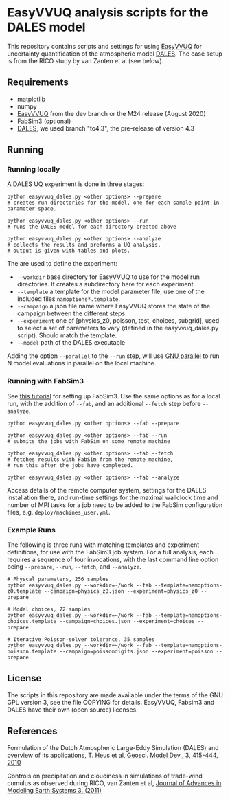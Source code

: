 # EasyVVUQ analysis scripts for the DALES model

This repository contains scripts and settings for
using [EasyVVUQ](https://github.com/UCL-CCS/EasyVVUQ/)
for uncertainty quantification of the atmospheric model
[DALES](https://github.com/dalesteam/dales).
The case setup is from the RICO study by van Zanten et al (see below).

## Requirements

* matplotlib
* numpy
* [EasyVVUQ](https://github.com/UCL-CCS/EasyVVUQ/) from the dev branch or the M24 release (August 2020)
* [FabSim3](https://github.com/djgroen/FabSim3) (optional)
* [DALES](https://github.com/dalesteam/dales), we used branch "to4.3", the pre-release of version 4.3

## Running

### Running locally

A DALES UQ experiment is done in three stages:

```
python easyvvuq_dales.py <other options> --prepare
# creates run directories for the model, one for each sample point in parameter space.

python easyvvuq_dales.py <other options> --run
# runs the DALES model for each directory created above

python easyvvuq_dales.py <other options> --analyze
# collects the results and preforms a UQ analysis,
# output is given with tables and plots.
```

The <other options> are used to define the experiment:

* `--workdir` base directory for EasyVVUQ to use for the model run directories. It creates a subdirectory here for each experiment.
* `--template` a template for the model parameter file, use one of the included files `namoptions*.template`.
* `--campaign` a json file name where EasyVVUQ stores the state of the campaign between the different steps.
* `--experiment` one of [physics_z0, poisson, test, choices, subgrid], used to select a set of parameters to vary (defined in the easyvvuq_dales.py script). Should match the template.
* `--model` path of the DALES executable


Adding the option `--parallel` <N> to the `--run` step, will use [GNU parallel](https://www.gnu.org/software/parallel/) to
run N model evaluations in parallel on the local machine.

### Running with FabSim3

See [this tutorial](https://github.com/wedeling/FabUQCampaign) for setting up FabSim3.
Use the same options as for a local run, with the addition of `--fab`,
and an additional `--fetch` step before `--analyze`.

```
python easyvvuq_dales.py <other options> --fab --prepare

python easyvvuq_dales.py <other options> --fab --run
# submits the jobs with FabSim on some remote machine

python easyvvuq_dales.py <other options> --fab --fetch
# fetches results with FabSim from the remote machine,
# run this after the jobs have completed.

python easyvvuq_dales.py <other options> --fab --analyze
```

Access details of the remote computer system, settings for the DALES installation there,
and run-time settings for the maximal wallclock time and number of MPI tasks for a job
need to be added to the FabSim configuration files, e.g. `deploy/machines_user.yml`.

### Example Runs

The following is three runs with matching templates and experiment definitions, for use with the FabSim3 job system.
For a full analysis, each requires a sequence of four invocations, with the last command line option being `--prepare`, `--run`, `--fetch`, and `--analyze`.

```
# Physcal parameters, 256 samples 
python easyvvuq_dales.py --workdir=~/work --fab --template=namoptions-z0.template --campaign=physics_z0.json --experiment=physics_z0 --prepare

# Model choices, 72 samples
python easyvvuq_dales.py --workdir=~/work --fab --template=namoptions-choices.template --campaign=choices.json --experiment=choices --prepare

# Iterative Poisson-solver tolerance, 35 samples
python easyvvuq_dales.py --workdir=~/work --fab --template=namoptions-poisson.template --campaign=poissondigits.json --experiment=poisson --prepare
```

## License

The scripts in this repository are made available under the terms of
the GNU GPL version 3, see the file COPYING for details. EasyVVUQ,
Fabsim3 and DALES have their own (open source) licenses.


## References

Formulation of the Dutch Atmospheric Large-Eddy Simulation (DALES) and overview of its applications,
T. Heus et al, [Geosci. Model Dev., 3, 415-444, 2010](https://doi.org/10.5194/gmd-3-415-2010)

Controls on precipitation and cloudiness in simulations of trade-wind cumulus as observed during RICO,
van Zanten et al, [Journal of Advances in Modeling Earth Systems 3. (2011)]({https://doi.org/10.1029/2011MS000056)

